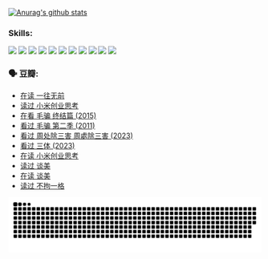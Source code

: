 
[![Anurag's github stats](https://github-readme-stats.vercel.app/api?username=w940853815)](https://github.com/anuraghazra/github-readme-stats)

### Skills:

<code><img height="32" src="https://cdn.jsdelivr.net/npm/simple-icons@v5/icons/python.svg"></code>
<code><img height="32" src="https://cdn.jsdelivr.net/npm/simple-icons@v5/icons/javascript.svg"></code>
<code><img height="32" src="https://cdn.jsdelivr.net/npm/simple-icons@v5/icons/django.svg"></code>
<code><img height="32" src="https://cdn.jsdelivr.net/npm/simple-icons@v5/icons/flask.svg"></code>
<code><img height="32" src="https://cdn.jsdelivr.net/npm/simple-icons@v5/icons/vuetify.svg"></code>
<code><img height="32" src="https://cdn.jsdelivr.net/npm/simple-icons@v5/icons/git.svg"></code>
<code><img height="32" src="https://cdn.jsdelivr.net/npm/simple-icons@v5/icons/docker.svg"></code>
<code><img height="32" src="https://cdn.jsdelivr.net/npm/simple-icons@v5/icons/postgresql.svg"></code>
<code><img height="32" src="https://cdn.jsdelivr.net/npm/simple-icons@v5/icons/elasticsearch.svg"></code>
<code><img height="32" src="https://cdn.jsdelivr.net/npm/simple-icons@v5/icons/macos.svg"></code>
<code><img height="32" src="https://cdn.jsdelivr.net/npm/simple-icons@v5/icons/linux.svg"></code>

### 🗣 豆瓣:

<!-- DOUBAN-ACTIVITIES:START -->
- [在读 一往无前](https://www.douban.com/people/136069238/status/4590507310/?_i=15049002)
- [读过 小米创业思考](https://www.douban.com/people/136069238/status/4590506983/?_i=15049002)
- [在看 毛骗 终结篇‎ (2015)](https://www.douban.com/people/136069238/status/4581971924/?_i=15049002)
- [看过 毛骗 第二季‎ (2011)](https://www.douban.com/people/136069238/status/4581971810/?_i=15049002)
- [看过 周处除三害 周處除三害‎ (2023)](https://www.douban.com/people/136069238/status/4575646701/?_i=15049002)
- [看过 三体‎ (2023)](https://www.douban.com/people/136069238/status/4574263039/?_i=15049002)
- [在读 小米创业思考](https://www.douban.com/people/136069238/status/4572047905/?_i=15049002)
- [读过 谈美](https://www.douban.com/people/136069238/status/4572047629/?_i=15049002)
- [在读 谈美](https://www.douban.com/people/136069238/status/4560861771/?_i=15049002)
- [读过 不拘一格](https://www.douban.com/people/136069238/status/4560861445/?_i=15049002)
<!-- DOUBAN-ACTIVITIES:END -->


![Snake animation](https://raw.githubusercontent.com/w940853815/w940853815/output/github-contribution-grid-snake.svg)

<!--
**w940853815/w940853815** is a ✨ _special_ ✨ repository because its `README.md` (this file) appears on your GitHub profile.

Here are some ideas to get you started:

- 🔭 I’m currently working on ...
- 🌱 I’m currently learning ...
- 👯 I’m looking to collaborate on ...
- 🤔 I’m looking for help with ...
- 💬 Ask me about ...
- 📫 How to reach me: ...
- 😄 Pronouns: ...
- ⚡ Fun fact: ...
-->
